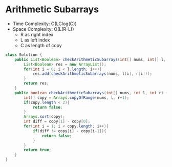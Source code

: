 # Arithmetic Subarrays

- Time Complexity: O(LClog(C))
- Space Complexity: O(L(R-L))
  - R as right index
  - L as left index
  - C as length of copy

```java
class Solution {
    public List<Boolean> checkArithmeticSubarrays(int[] nums, int[] l, int[] r) {
        List<Boolean> res = new ArrayList();
        for(int i = 0; i < l.length; i++){
            res.add(checkArithmeticSubarrays(nums, l[i], r[i]));
        }
        return res;
    }
    public boolean checkArithmeticSubarrays(int[] nums, int l, int r) {
        int[] copy = Arrays.copyOfRange(nums, l, r+1);
        if(copy.length < 2){
            return false;
        }
        Arrays.sort(copy);
        int diff = copy[1] - copy[0];
        for(int i = 1; i < copy.length; i++){
            if(diff != copy[i] - copy[i-1]){
                return false;
            }
        }
        return true;
    }
}
```
